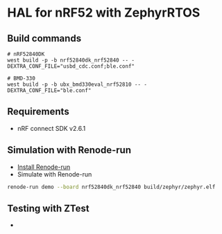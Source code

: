 # HAL for nRF52 with ZephyrRTOS

## Build commands
```
# nRF52840DK
west build -p -b nrf52840dk_nrf52840 -- -DEXTRA_CONF_FILE="usbd_cdc.conf;ble.conf"

# BMD-330
west build -p -b ubx_bmd330eval_nrf52810 -- -DEXTRA_CONF_FILE="ble.conf"
```

## Requirements
- nRF connect SDK v2.6.1


## Simulation with Renode-run
- [Install Renode-run](https://github.com/antmicro/renode-run)
- Simulate with Renode-run
```bash
renode-run demo --board nrf52840dk_nrf52840 build/zephyr/zephyr.elf
```

## Testing with ZTest
- 
